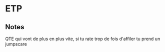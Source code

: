 # ETP

## Notes

QTE qui vont de plus en plus vite, si tu rate trop de fois d'affiler tu prend un jumpscare
